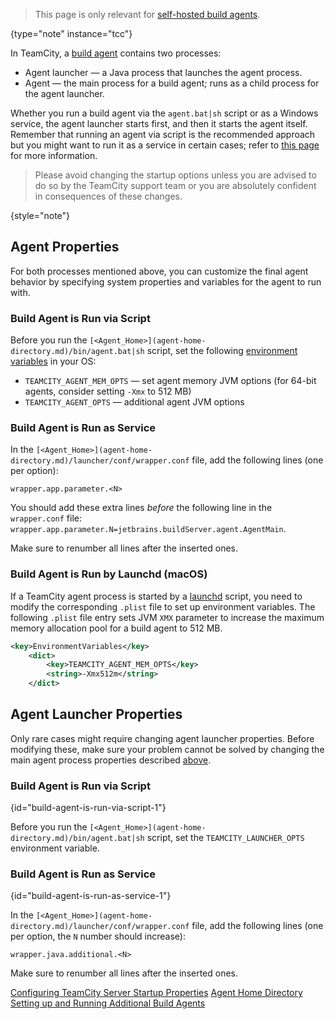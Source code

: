 [//]: # (title: Configuring Build Agent Startup Properties)
[//]: # (auxiliary-id: Configuring Build Agent Startup Properties)

>This page is only relevant for [self-hosted build agents](teamcity-cloud-subscription-and-licensing.md#cloud-self-hosted-agents).
>
{type="note" instance="tcc"}

In TeamCity, a [build agent](build-agent.md) contains two processes:
* Agent launcher — a Java process that launches the agent process.
* Agent — the main process for a build agent; runs as a child process for the agent launcher.

Whether you run a build agent via the `agent.bat|sh` script or as a Windows service, the agent launcher starts first, and then it starts the agent itself. Remember that running an agent via script is the recommended approach but you might want to run it as a service in certain cases; refer to [this page](install-and-start-teamcity-agents.md) for more information.

>Please avoid changing the startup options unless you are advised to do so by the TeamCity support team or you are absolutely confident in consequences of these changes.
>
{style="note"}

## Agent Properties

For both processes mentioned above, you can customize the final agent behavior by specifying system properties and variables for the agent to run with.

### Build Agent is Run via Script

Before you run the `[<Agent_Home>](agent-home-directory.md)/bin/agent.bat|sh` script, set the following [environment variables](https://en.wikipedia.org/wiki/Environment_variable) in your OS:
* `TEAMCITY_AGENT_MEM_OPTS` — set agent memory JVM options (for 64-bit agents, consider setting `-Xmx` to 512 MB)
* `TEAMCITY_AGENT_OPTS` — additional agent JVM options

### Build Agent is Run as Service

In the `[<Agent_Home>](agent-home-directory.md)/launcher/conf/wrapper.conf` file, add the following lines (one per option):

```
wrapper.app.parameter.<N>

```

<note>
 
You should add these extra lines _before_ the following line in the `wrapper.conf` file: `wrapper.app.parameter.N=jetbrains.buildServer.agent.AgentMain`.

Make sure to renumber all lines after the inserted ones.
</note>

### Build Agent is Run by Launchd (macOS)

If a TeamCity agent process is started by a [launchd](start-teamcity-agent.md#Automatic+Agent+Start+Under+macOS) script, you need to modify the corresponding `.plist` file to set up environment variables. The following `.plist` file entry sets JVM `XMX` parameter to increase the maximum memory allocation pool for a build agent to 512 MB.

```XML
<key>EnvironmentVariables</key>
    <dict>
        <key>TEAMCITY_AGENT_MEM_OPTS</key>
        <string>-Xmx512m</string>
    </dict>
```

## Agent Launcher Properties

Only rare cases might require changing agent launcher properties. Before modifying these, make sure your problem cannot be solved by changing the main agent process properties described [above](#Agent+Properties).

### Build Agent is Run via Script
{id="build-agent-is-run-via-script-1"}

Before you run the `[<Agent_Home>](agent-home-directory.md)/bin/agent.bat|sh` script, set the `TEAMCITY_LAUNCHER_OPTS` environment variable.

### Build Agent is Run as Service
{id="build-agent-is-run-as-service-1"}

In the `[<Agent_Home>](agent-home-directory.md)/launcher/conf/wrapper.conf` file, add the following lines (one per option, the `N` number should increase):

```
wrapper.java.additional.<N>

```

<note>

Make sure to renumber all lines after the inserted ones.
</note>



[//]: # (Internal note. Do not delete. "Configuring Build Agent Startup Propertiesd71e106.txt")    

<seealso>
        <category ref="concepts">
            <a href="server-startup-properties.md" instance="tc">Configuring TeamCity Server Startup Properties</a>
        </category>
        <category ref="admin-guide">
            <a href="agent-home-directory.md">Agent Home Directory</a>
            <a href="install-and-start-teamcity-agents.md">Setting up and Running Additional Build Agents</a>
        </category>
</seealso>